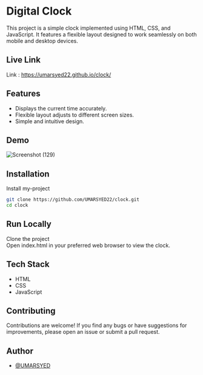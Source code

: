 
# Digital Clock
This project is a simple clock implemented using HTML, CSS, and JavaScript. It features a flexible layout designed to work seamlessly on both mobile and desktop devices.


## Live Link
Link :
https://umarsyed22.github.io/clock/
## Features

- Displays the current time accurately.
- Flexible layout adjusts to different screen sizes.
- Simple and intuitive design.


## Demo
![Screenshot (129)](https://github.com/UMARSYED22/clock/assets/91256810/93a8e23b-45d2-472b-b6ce-d4f953e4d478)



## Installation

Install my-project

```bash
git clone https://github.com/UMARSYED22/clock.git
cd clock
```
    
## Run Locally

Clone the project  
Open index.html in your preferred web browser to view the clock.


## Tech Stack

- HTML
- CSS
- JavaScript


## Contributing

Contributions are welcome! If you find any bugs or have suggestions for improvements, please open an issue or submit a pull request.


## Author

- [@UMARSYED](https://github.com/UMARSYED22)

